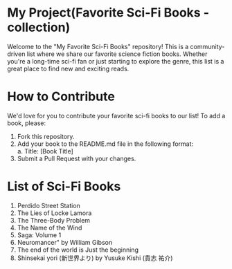 # My Project(Favorite Sci-Fi Books - collection)
Welcome to the "My Favorite Sci-Fi Books" repository! This is a community-driven list where we share our favorite science fiction books. Whether you're a long-time sci-fi fan or just starting to explore the genre, this list is a great place to find new and exciting reads.

# How to Contribute
We'd love for you to contribute your favorite sci-fi books to our list! To add a book, please:
1. Fork this repository.
2. Add your book to the README.md file in the following format:<br/>
  a. Title: [Book Title]<br/>
3. Submit a Pull Request with your changes.

# List of Sci-Fi Books
1. Perdido Street Station
2. The Lies of Locke Lamora
3. The Three-Body Problem
4. The Name of the Wind
5. Saga: Volume 1
6. Neuromancer" by William Gibson
7. The end of the world is Just the beginning 
8. Shinsekai yori (新世界より) by Yusuke Kishi (貴志 祐介)
  
